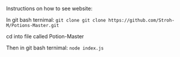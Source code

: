 Instructions on how to see website:

In git bash ternimal:
```git clone git clone https://github.com/Stroh-M/Potions-Master.git```

cd into file called Potion-Master

Then in git bash ternimal: ```node index.js```